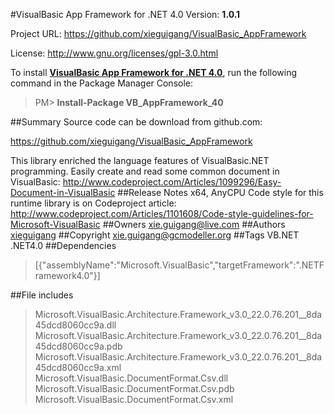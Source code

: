 #VisualBasic App Framework for .NET 4.0
Version: **1.0.1**

Project URL: https://github.com/xieguigang/VisualBasic_AppFramework

License: http://www.gnu.org/licenses/gpl-3.0.html

To install **[VisualBasic App Framework for .NET 4.0](https://www.nuget.org/packages/VB_AppFramework_40/)**, run the following command in the Package Manager Console:
> PM>  **Install-Package VB_AppFramework_40**


##Summary
Source code can be download from github.com:

https://github.com/xieguigang/VisualBasic_AppFramework

This library enriched the language features of VisualBasic.NET programming.
Easily create and read some common document in VisualBasic: http://www.codeproject.com/Articles/1099296/Easy-Document-in-VisualBasic
##Release Notes
x64, AnyCPU
Code style for this runtime library is on Codeproject article: http://www.codeproject.com/Articles/1101608/Code-style-guidelines-for-Microsoft-VisualBasic
##Owners
xie.guigang@live.com
##Authors
[xieguigang](https://www.nuget.org/profiles/xieguigang)
##Copyright
xie.guigang@gcmodeller.org
##Tags
VB.NET .NET4.0
##Dependencies
>[{"assemblyName":"Microsoft.VisualBasic","targetFramework":".NETFramework4.0"}]


##File includes
> Microsoft.VisualBasic.Architecture.Framework_v3.0_22.0.76.201__8da45dcd8060cc9a.dll<br />
> Microsoft.VisualBasic.Architecture.Framework_v3.0_22.0.76.201__8da45dcd8060cc9a.pdb<br />
> Microsoft.VisualBasic.Architecture.Framework_v3.0_22.0.76.201__8da45dcd8060cc9a.xml<br />
> Microsoft.VisualBasic.DocumentFormat.Csv.dll<br />
> Microsoft.VisualBasic.DocumentFormat.Csv.pdb<br />
> Microsoft.VisualBasic.DocumentFormat.Csv.xml<br />
